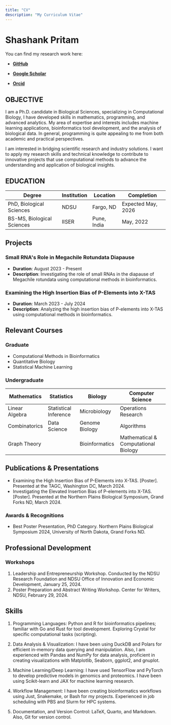 ```yaml
---
title: "CV"
description: "My Curriculum Vitae"
---
```


# Shashank Pritam

You can find my research work here:

* [**GitHub**](https://www.github.com/shashankpritam)

* [**Google Scholar**](https://scholar.google.com/citations?user=E5oKLgkAAAAJ&hl=en)

* [**Orcid**](https://orcid.org/0009-0009-4228-7883)


## OBJECTIVE

I am a Ph.D. candidate in Biological Sciences, specializing in Computational Biology, I have developed skills in mathematics, programming, and advanced analytics. My area of expertise and interests includes machine learning applications, bioinformatics tool development, and the analysis of biological data. In general, programming is quite appealing to me from both academic and practical perspectives.

I am interested in bridging scientific research and industry solutions. I want to apply my research skills and technical knowledge to contribute to innovative projects that use computational methods to advance the understanding and application of biological insights.

## EDUCATION

| **Degree**     | **Institution**       | **Location**   | **Completion**      |
|----------------|-----------------------|------------------|----------------------|
| PhD, Biological Sciences | NDSU                 | Fargo, ND         | Expected May, 2026    |
| BS-MS, Biological Sciences | IISER                | Pune, India       | May, 2022             |

## Projects
### Small RNA's Role in Megachile Rotundata Diapause
- **Duration**: August 2023 - Present
- **Description**: Investigating the role of small RNAs in the diapause of Megachile rotundata using computational methods in bioinformatics.

### Examining the High Insertion Bias of P-Elements into X-TAS
- **Duration**: March 2023 - July 2024
- **Description**: Analyzing the high insertion bias of P-elements into X-TAS using computational methods in bioinformatics.

## Relevant Courses
### Graduate
- Computational Methods in Bioinformatics
- Quantitative Biology
- Statistical Machine Learning

### Undergraduate
| Mathematics                 | Statistics                | Biology                    | Computer Science           |
|------------------------------|---------------------------|----------------------------|----------------------------|
| Linear Algebra               | Statistical Inference     | Microbiology               | Operations Research        |
| Combinatorics                | Data Science              | Genome Biology              | Algorithms                 |
| Graph Theory                 |                           | Bioinformatics             | Mathematical & Computational Biology |

## Publications & Presentations

- Examining the High Insertion Bias of P-Elements into X-TAS. [Poster]. Presented at the TAGC, Washington DC, March 2024.
- Investigating the Elevated Insertion Bias of P-elements into X-TAS. [Poster]. Presented at the Northern Plains Biological Symposium, Grand Forks ND, March 2024.

### Awards & Recognitions

- Best Poster Presentation, PhD Category. Northern Plains Biological Symposium 2024, University of North Dakota, Grand Forks ND.

## Professional Development
### Workshops
1. Leadership and Entrepreneurship Workshop. Conducted by the NDSU Research Foundation and NDSU Office of Innovation and Economic Development, January 25, 2024.
2. Poster Preparation and Abstract Writing Workshop. Center for Writers, NDSU, February 29, 2024.

## Skills
1. Programming Languages: Python and R for bioinformatics pipelines; familiar with Go and Rust for tool development. Exploring Crystal for specific computational tasks (scripting).

2. Data Analysis & Visualization: I have been using DuckDB and Polars for efficient in-memory data querying and manipulation. Also, I am experienced with Pandas and NumPy for data analysis,
proficient in creating visualizations with Matplotlib, Seaborn, ggplot2, and gnuplot.

3. Machine Learning/Deep Learning: I have used TensorFlow and PyTorch to develop predictive models in genomics and proteomics. I have been using Scikit-learn and JAX for machine learning research.

4. Workflow Management: I have been creating bioinformatics workflows using Just, Snakemake, or Bash for my projects. Experienced in job scheduling with PBS and Slurm for HPC systems.

5. Documentation, and Version Control: LaTeX, Quarto, and Markdown. Also, Git for version control.
